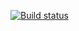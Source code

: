 [![Build status](https://ci.appveyor.com/api/projects/status/0lh9f2ur3bn6yp8e?svg=true)](https://ci.appveyor.com/project/SofyaDavydova/bdd)